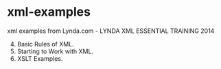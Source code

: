 xml-examples
============

xml examples from Lynda.com - LYNDA XML ESSENTIAL TRAINING 2014

04. Basic Rules of XML.
05. Starting to Work with XML.
09. XSLT Examples.
